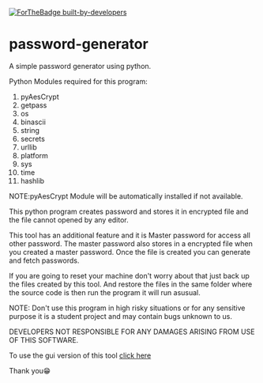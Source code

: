 [![ForTheBadge built-by-developers](http://ForTheBadge.com/images/badges/built-by-developers.svg)](https://github.com/gowtham758550/password-generator-and-manager/graphs/contributors) 


# password-generator
A simple password generator using python.

Python Modules required for this program:
  1. pyAesCrypt 
  2. getpass
  3. os
  4. binascii   
  5. string
  6. secrets
  7. urllib
  8. platform
  9. sys
 10. time
 11. hashlib

NOTE:pyAesCrypt Module will be automatically installed if not available.

This python program creates password and stores it in encrypted file and the file cannot opened by any editor. 

This tool has an additional feature and it is Master password for access all other password. The master password also stores in a encrypted file when you created a master password. Once the file is created you can generate and fetch passwords.

If you are going to reset your machine don't worry about that just back up the files created by this tool. And restore the files in the same folder where the source code is then run the program it will run asusual. 

NOTE: Don't use this program in high risky situations or for any sensitive purpose it is a student project and may contain bugs unknown to us. 

DEVELOPERS NOT RESPONSIBLE FOR ANY DAMAGES ARISING FROM USE OF THIS SOFTWARE.

To use the gui version of this tool [click here](https://github.com/Raagul26/Password-manager-GUI)

Thank you😁

